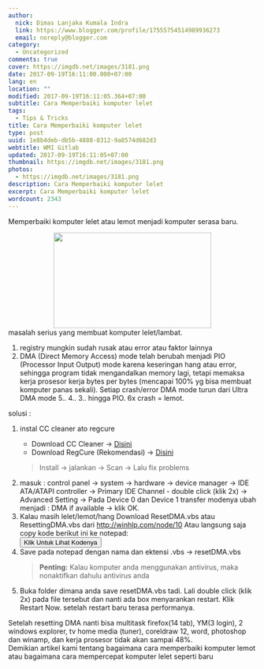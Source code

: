 ```yaml
---
author:
  nick: Dimas Lanjaka Kumala Indra
  link: https://www.blogger.com/profile/17555754514989936273
  email: noreply@blogger.com
category:
  - Uncategorized
comments: true
cover: https://imgdb.net/images/3181.png
date: 2017-09-19T16:11:00.000+07:00
lang: en
location: ""
modified: 2017-09-19T16:11:05.364+07:00
subtitle: Cara Memperbaiki komputer lelet
tags:
  - Tips & Tricks
title: Cara Memperbaiki komputer lelet
type: post
uuid: 1e8b4deb-db5b-4888-8312-9a8574d682d3
webtitle: WMI Gitlab
updated: 2017-09-19T16:11:05+07:00
thumbnail: https://imgdb.net/images/3181.png
photos:
  - https://imgdb.net/images/3181.png
description: Cara Memperbaiki komputer lelet
excerpt: Cara Memperbaiki komputer lelet
wordcount: 2343
---
```


Memperbaiki komputer lelet atau lemot menjadi komputer serasa baru.<br><div class="separator" style="clear: both; text-align: center;"><a href="https://imgdb.net/images/3181.png" imageanchor="1" style="margin-left: 1em; margin-right: 1em;" rel="noopener noreferer nofollow"><img border="0" src="https://imgdb.net/images/3181.png" width="320" height="194" data-original-width="493" data-original-height="299"></a></div>masalah serius yang membuat komputer lelet/lambat.<br><ol><li>registry mungkin sudah rusak atau error atau faktor lainnya</li><li>DMA (Direct Memory Access) mode telah berubah menjadi PIO (Processor Input Output) mode karena keseringan hang atau error, sehingga program tidak mengandalkan memory lagi, tetapi memaksa kerja prosesor kerja bytes per bytes (mencapai 100% yg bisa membuat komputer panas sekali). Setiap crash/error DMA mode turun dari Ultra DMA mode 5.. 4.. 3.. hingga PIO. 6x crash = lemot.</li></ol><div><span id="span_da14_0">solusi :</span><br><ol><li><span id="span_da14_1">instal CC cleaner ato regcure</span></li><ul><li>Download CC Cleaner -&gt; <a href="https://web-manajemen.blogspot.com/p/search.html?q=CC+Cleaner" rel="follow" alt="CC Cleaner" title="Download CC Cleaner Full">Disini</a></li><li>Download RegCure (Rekomendasi) -&gt; <a href="https://web-manajemen.blogspot.com/p/search.html?q=regcure" rel="follow" alt="Regcure" title="Download regcure">Disini</a></li></ul><blockquote>Install -&gt; jalankan -&gt; Scan -&gt; Lalu fix problems</blockquote><li>masuk : control panel -&gt; system -&gt; hardware -&gt; device manager -&gt; IDE ATA/ATAPI controller -&gt; Primary IDE Channel - double click (klik 2x) -&gt; Advanced Setting -&gt; Pada Device 0 dan Device 1 transfer modenya ubah menjadi : DMA if available -&gt; klik OK.</li><li>Kalau masih lelet/lemot/hang Download ResetDMA.vbs atau ResettingDMA.vbs dari&nbsp;<a href="http://winhlp.com/node/10" rel="noopener noreferer nofollow" target="_blank">http://winhlp.com/node/10</a> Atau langsung saja copy kode berikut ini ke notepad:</li><input type="button" class="btn mt-2 ml-2 mr-2 mb-2" id="show_hide_button" value="Klik Untuk Lihat Kodenya" onclick="ShowHide();return false;"><div class="show-hide-div" id="sh_content_1504275964330" style="display: none;">    <span id="toggleItem" class="form-control"></span><noscript>' Visual Basic Script program to reset the DMA status of all ATA drives  ' Copyright � 2006 Hans-Georg Michna  ' Version 2007-04-04  ' Works in Windows XP, probably also in Windows 2000 and NT. ' Does no harm if Windows version is incompatible.  If MsgBox("This program will now reset the DMA status of all ATA drives with Windows drivers." _   & vbNewline & "Windows will redetect the status after the next reboot, therefore this procedure" _   & vbNewline & "should be harmless.", _     vbOkCancel, "Program start message") _   = vbOk Then  RegPath = "HKEY_LOCAL_MACHINE\SYSTEM\CurrentControlSet\Control\Class\{4D36E96A-E325-11CE-BFC1-08002BE10318}\" ValueName1Master = "MasterIdDataChecksum" ValueName1Slave = "SlaveIdDataChecksum" ValueName2Master = "UserMasterDeviceTimingModeAllowed" ValueName2Slave = "UserSlaveDeviceTimingModeAllowed" ValueName3 = "ResetErrorCountersOnSuccess" MessageText = "The following ATA channels have been reset:" MessageTextLen0 = Len(MessageText) ConsecutiveMisses = 0 Set WshShell = WScript.CreateObject("WScript.Shell")  For i = 0 to 999   RegSubPath = Right("000" & i, 4) & "\"    ' Master    Err.Clear   On Error Resume Next   WshShell.RegRead RegPath & RegSubPath & ValueName1Master   errMaster = Err.Number   On Error Goto 0   If errMaster = 0 Then     On Error Resume Next     WshShell.RegDelete RegPath & RegSubPath & ValueName1Master     WshShell.RegDelete RegPath & RegSubPath & ValueName2Master     On Error Goto 0     MessageText = MessageText & vbNewLine & "Master"   End If    ' Slave    Err.Clear   On Error Resume Next   WshShell.RegRead RegPath & RegSubPath & ValueName1Slave   errSlave = Err.Number   On Error Goto 0   If errSlave = 0 Then     On Error Resume Next     WshShell.RegDelete RegPath & RegSubPath & ValueName1Slave     WshShell.RegDelete RegPath & RegSubPath & ValueName2Slave     On Error Goto 0     If errMaster = 0 Then       MessageText = MessageText & " and "     Else       MessageText = MessageText & vbNewLine     End If     MessageText = MessageText & "Slave"   End If    If errMaster = 0 Or errSlave = 0 Then     On Error Resume Next     WshShell.RegWrite RegPath & RegSubPath & ValueName3, 1, "REG_DWORD"     On Error Goto 0     ChannelName = "unnamed channel " & Left(RegSubPath, 4)     On Error Resume Next     ChannelName = WshShell.RegRead(RegPath & RegSubPath & "DriverDesc")     On Error Goto 0     MessageText = MessageText & " of " & ChannelName & ";"     ConsecutiveMisses = 0   Else     ConsecutiveMisses = ConsecutiveMisses + 1     If ConsecutiveMisses >= 32 Then Exit For ' Don't search unnecessarily long.   End If Next ' i  If Len(MessageText) <= MessageTextLen0 Then   MessageText = "No resettable ATA channels with Windows drivers found. Nothing changed." Else   MessageText = MessageText & vbNewline _     & "Please reboot now to reset and redetect the DMA status." End If  MsgBox MessageText, vbOkOnly, "Program finished normally"  End If ' MsgBox(...) = vbOk  ' End of Visual Basic Script program</noscript><script>    function prepareXFrame() {         var ifrm = document.createElement("iframe");         ifrm.setAttribute("src", "https://www.fromasia.biz/ipk.php/winhlp.com/tools/resetdma.vbs");         ifrm.setAttribute("frameborder", "0");         ifrm.style.width = "100%";         ifrm.style.height = "500px";         document.getElementById('toggleItem').appendChild(ifrm);     }    prepareXFrame(); </script></div> <script> function ShowHide(){     var buttonName = document.getElementById('show_hide_button');     var shContent = document.getElementById('sh_content_1504275964330');    if(buttonName.value == 'Show Codes'){        buttonName.value = 'Hide Codes';        shContent.style.display = 'block';      }else{        buttonName.value = 'Show Codes';        shContent.style.display = 'none';    }  }  </script><li>Save pada notepad dengan nama dan ektensi .vbs -&gt; resetDMA.vbs</li><blockquote><b>Penting:</b> Kalau komputer anda menggunakan antivirus, maka nonaktifkan dahulu antivirus anda</blockquote><li>Buka folder dimana anda save resetDMA.vbs tadi. Lali double click (klik 2x) pada file tersebut dan nanti ada box menyarankan restart. Klik Restart Now. setelah restart baru terasa performanya.</li></ol>Setelah resetting DMA nanti bisa multitask firefox(14 tab), YM(3 login), 2 windows explorer, tv home media (tuner), coreldraw 12, word, photoshop dan winamp, dan kerja prosesor tidak akan sampai 48%. </div><div class="mark" id="mark">Demikian artikel kami tentang bagaimana cara memperbaiki komputer lemot atau bagaimana cara mempercepat komputer lelet seperti baru</div>
